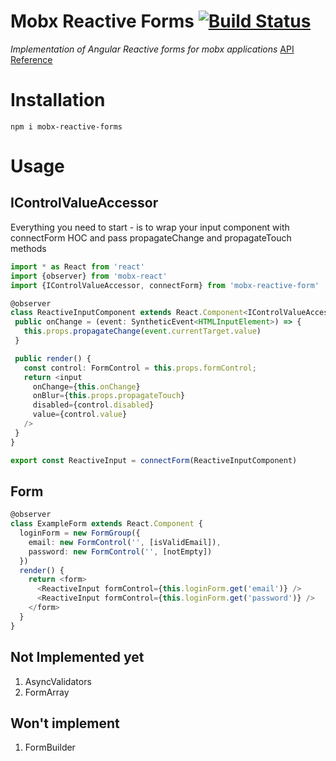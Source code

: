  # Mobx Reactive Forms [![Build Status](https://travis-ci.org/makarov-roman/mobx-reactive-forms.svg?branch=master)](https://travis-ci.org/makarov-roman/mobx-reactive-forms)
 
 _Implementation of Angular Reactive forms for mobx applications_
 [API Reference](https://makarov-roman.github.io/mobx-reactive-forms/index.html)
 
 # Installation 
 `npm i mobx-reactive-forms`
 # Usage
 
 ## IControlValueAccessor
 Everything you need to start - is to wrap your input component with connectForm HOC and pass propagateChange and propagateTouch methods
 
 ```typescript jsx
 import * as React from 'react'
 import {observer} from 'mobx-react'
 import {IControlValueAccessor, connectForm} from 'mobx-reactive-form'
 
@observer
class ReactiveInputComponent extends React.Component<IControlValueAccessor> {
  public onChange = (event: SyntheticEvent<HTMLInputElement>) => {
    this.props.propagateChange(event.currentTarget.value)
  }

  public render() {
    const control: FormControl = this.props.formControl;
    return <input
      onChange={this.onChange}
      onBlur={this.props.propagateTouch}
      disabled={control.disabled}
      value={control.value}
    />
  }
}

export const ReactiveInput = connectForm(ReactiveInputComponent)
```

## Form
```typescript jsx
@observer
class ExampleForm extends React.Component {
  loginForm = new FormGroup({
    email: new FormControl('', [isValidEmail]),
    password: new FormControl('', [notEmpty])
  }) 
  render() {
    return <form>
      <ReactiveInput formControl={this.loginForm.get('email')} />
      <ReactiveInput formControl={this.loginForm.get('password')} />
    </form>
  }
}
```

## Not Implemented yet
1) AsyncValidators
2) FormArray

## Won't implement 
1) FormBuilder
